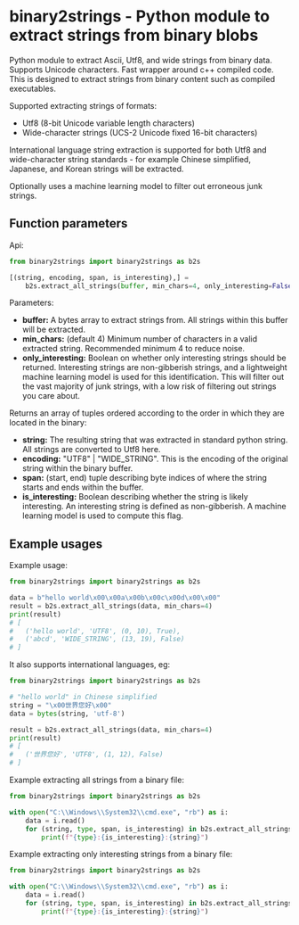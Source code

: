 # binary2strings - Python module to extract strings from binary blobs
Python module to extract Ascii, Utf8, and wide strings from binary data. Supports Unicode characters. Fast wrapper around c++ compiled code. This is designed to extract strings from binary content such as compiled executables.

Supported extracting strings of formats:
* Utf8 (8-bit Unicode variable length characters)
* Wide-character strings (UCS-2 Unicode fixed 16-bit characters)

International language string extraction is supported for both Utf8 and wide-character string standards - for example Chinese simplified, Japanese, and Korean strings will be extracted.

Optionally uses a machine learning model to filter out erroneous junk strings.

## Function parameters

Api:
```python
from binary2strings import binary2strings as b2s

[(string, encoding, span, is_interesting),] =
    b2s.extract_all_strings(buffer, min_chars=4, only_interesting=False)
```
Parameters:

* **buffer:**
A bytes array to extract strings from. All strings within this buffer will be extracted.
* **min_chars:**
(default 4) Minimum number of characters in a valid extracted string. Recommended minimum 4 to reduce noise.
* **only_interesting:** Boolean on whether only interesting strings should be returned. Interesting strings are non-gibberish strings, and a lightweight machine learning model is used for this identification. This will filter out the vast majority of junk strings, with a low risk of filtering out strings you care about.


Returns an array of tuples ordered according to the order in which they are located in the binary:
* **string:** The resulting string that was extracted in standard python string. All strings are converted to Utf8 here.
* **encoding:** "UTF8" | "WIDE_STRING". This is the encoding of the original string within the binary buffer.
* **span:** (start, end) tuple describing byte indices of where the string starts and ends within the buffer.
* **is_interesting:** Boolean describing whether the string is likely interesting. An interesting string is defined as non-gibberish. A machine learning model is used to compute this flag.

## Example usages

Example usage:
```python
from binary2strings import binary2strings as b2s

data = b"hello world\x00\x00a\x00b\x00c\x00d\x00\x00"
result = b2s.extract_all_strings(data, min_chars=4)
print(result)
# [
#   ('hello world', 'UTF8', (0, 10), True),
#   ('abcd', 'WIDE_STRING', (13, 19), False)
# ]
```

It also supports international languages, eg:
```python
from binary2strings import binary2strings as b2s

# "hello world" in Chinese simplified
string = "\x00世界您好\x00"
data = bytes(string, 'utf-8')

result = b2s.extract_all_strings(data, min_chars=4)
print(result)
# [
#   ('世界您好', 'UTF8', (1, 12), False)
# ]
```

Example extracting all strings from a binary file:
```python
from binary2strings import binary2strings as b2s

with open("C:\\Windows\\System32\\cmd.exe", "rb") as i:
    data = i.read()
    for (string, type, span, is_interesting) in b2s.extract_all_strings(data):
        print(f"{type}:{is_interesting}:{string}")
```


Example extracting only interesting strings from a binary file:
```python
from binary2strings import binary2strings as b2s

with open("C:\\Windows\\System32\\cmd.exe", "rb") as i:
    data = i.read()
    for (string, type, span, is_interesting) in b2s.extract_all_strings(data, only_interesting=True):
        print(f"{type}:{is_interesting}:{string}")
```
